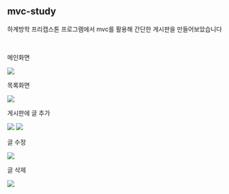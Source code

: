 <h2>mvc-study</h2>
<p>하계방학 프리캡스톤 프로그램에서 mvc를 활용해 간단한 게시판을 만들어보았습니다</p><br>

<p>메인화면</p>
<img src="https://user-images.githubusercontent.com/54385416/252539987-314668e5-0ea7-4e57-b01f-9be3db381643.png"/><br>
<p>목록화면</p>
<img src="https://user-images.githubusercontent.com/54385416/252540474-751615d5-2579-48d8-bd5e-2f3cf353aec0.png"/><br>
<p>게시판에 글 추가</p>
<img src="https://user-images.githubusercontent.com/54385416/252540725-09d90b87-7e7b-481d-b458-35700689c192.png"/>
<img src="https://user-images.githubusercontent.com/54385416/252540788-3b039cde-7dc3-4ec7-b56d-6bcb4d2d6918.png"/><br>
<p>글 수정</p>
<img src="https://user-images.githubusercontent.com/54385416/252541230-b54521a6-9cc1-4b2e-8094-cf3eaca36546.png"/><br>
<p>글 삭제</p>
<img src="https://user-images.githubusercontent.com/54385416/252539987-314668e5-0ea7-4e57-b01f-9be3db381643.png"/>
